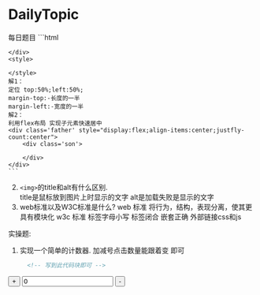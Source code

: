 # DailyTopic
每日题目
    ```html
    <div id='box'>

    </div>
    <style>

    </style>
    解1：
    定位 top:50%;left:50%;
    margin-top:-长度的一半
    margin-left:-宽度的一半
    解2：
    利用flex布局 实现子元素快速居中
    <div class='father' style="display:flex;align-items:center;justfly-count:center">
        <div class='son'>
        
        </div>
    </div>
    ```   
2. `<img>`的title和alt有什么区别.  
title是鼠标放到图片上时显示的文字
alt是加载失败是显示的文字
3. web标准以及W3C标准是什么?
web 标准 将行为，结构，表现分离，使其更具有模块化
w3c 标准 标签字母小写 标签闭合  嵌套正确   外部链接css和js

实操题:
1. 实现一个简单的计数器. 加减号点击数量能跟着变 即可
    ```html
      <!-- 写到此代码块即可 -->
    ```
<!DOCTYPE html>
<html lang="en">
<head>
	<meta charset="UTF-8">
	<title>Document</title>
</head>
<body>
	<div>
		<button class="jia">+</button>
		<input value="0">
		<button class="jian">-</button>
	</div>
</body>
</html>
<script>
var jia=document.getElementsByClassName('jia')[0]
var jian=document.getElementsByClassName('jian')[0]
var val=document.getElementsByTagName('input')[0]
var num=0
jia.onclick=function () {
	num++
	val.value=num
}

jian.onclick=function () {
	num--
	val.value=num
}
</script>